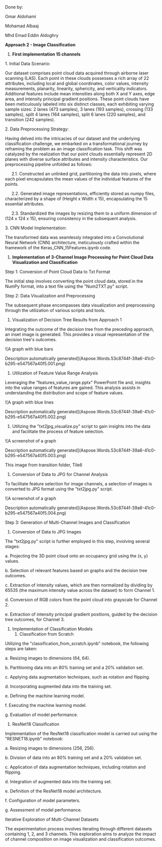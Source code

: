 ﻿Done by:

Omar Aldohami

Mohamad Albaaj

Mhd Emad Eddin Aldoghry

**Approach 2 - Image Classification**

1. **First implementation 15 channels**

1\. Initial Data Scenario:

Our dataset comprises point cloud data acquired through airborne laser scanning (LAS). Each point in these clouds possesses a rich array of 22 attributes, including local and global coordinates, color values, intensity measurements, planarity, linearity, sphericity, and verticality indicators. Additional features include mean intensities along both X and Y axes, edge area, and intensity principal gradient positions. These point clouds have been meticulously labeled into six distinct classes, each exhibiting varying sample sizes: 2 lanes (473 samples), 3 lanes (193 samples), crossing (133 samples), split 4 lanes (164 samples), split 6 lanes (220 samples), and transition (242 samples).

2\. Data Preprocessing Strategy:

Having delved into the intricacies of our dataset and the underlying classification challenge, we embarked on a transformational journey by reframing the problem as an image classification task. This shift was catalyzed by the realization that our point clouds essentially represent 2D planes with diverse surface attributes and intensity characteristics. Our preprocessing pipeline unfolded as follows:

`   `2.1. Constructed an unlinked grid, partitioning the data into pixels, where each pixel encapsulates the mean values of the individual features of the points.

`   `2.2. Generated image representations, efficiently stored as numpy files, characterized by a shape of (Height x Width x 15), encapsulating the 15 essential attributes.

`   `2.3. Standardized the images by resizing them to a uniform dimension of (124 x 124 x 15), ensuring consistency in the subsequent analysis.

3\. CNN Model Implementation:

The transformed data was seamlessly integrated into a Convolutional Neural Network (CNN) architecture, meticulously crafted within the framework of the Keras\_CNN\_15Features.ipynb code.

1. **Implementation of 3-Channel Image Processing for Point Cloud Data Visualization and Classification** 

Step 1: Conversion of Point Cloud Data to Txt Format

The initial step involves converting the point cloud data, stored in the NumPy format, into a text file using the "Num2TXT.py" script.

Step 2: Data Visualization and Preprocessing

The subsequent phase encompasses data visualization and preprocessing through the utilization of various scripts and tools.

1. Visualization of Decision Tree Results from Approach 1

Integrating the outcome of the decision tree from the preceding approach, an inset image is generated. This provides a visual representation of the decision tree's outcomes.

![A graph with blue bars

Description automatically generated](Aspose.Words.53c8744f-39a6-41c0-b295-e547567a40f5.001.png)

1. Utilization of Feature Value Range Analysis

Leveraging the "features\_value\_range.pptx" PowerPoint file and, insights into the value ranges of features are gained. This analysis assists in understanding the distribution and scope of feature values. 

![A graph with blue lines

Description automatically generated](Aspose.Words.53c8744f-39a6-41c0-b295-e547567a40f5.002.png)

1. Utilizing the "txt2jpg\_visualize.py" script to gain insights into the data and facilitate the process of feature selection.

![A screenshot of a graph

Description automatically generated](Aspose.Words.53c8744f-39a6-41c0-b295-e547567a40f5.003.png)

This image from transition folder, Tile6

1. Conversion of Data to JPG for Channel Analysis

To facilitate feature selection for image channels, a selection of images is converted to JPG format using the "txt2jpg.py" script.

![A screenshot of a graph

Description automatically generated](Aspose.Words.53c8744f-39a6-41c0-b295-e547567a40f5.004.png)

Step 3: Generation of Multi-Channel Images and Classification

1. Conversion of Data to JPG Images

The "txt2jpg.py" script is further employed in this step, involving several stages:

a. Projecting the 3D point cloud onto an occupancy grid using the (x, y) values.

b. Selection of relevant features based on graphs and the decision tree outcomes.

c. Extraction of intensity values, which are then normalized by dividing by 65535 (the maximum intensity value across the dataset) to form Channel 1.

d. Conversion of RGB colors from the point cloud into grayscale for Channel 2.

e. Extraction of intensity principal gradient positions, guided by the decision tree outcomes, for Channel 3.

1. Implementation of Classification Models
   1. Classification from Scratch

Utilizing the "classification\_from\_scratch.ipynb" notebook, the following steps are taken:

a. Resizing images to dimensions (64, 64).

b. Partitioning data into an 80% training set and a 20% validation set.

c. Applying data augmentation techniques, such as rotation and flipping.

d. Incorporating augmented data into the training set.

e. Defining the machine learning model.

f. Executing the machine learning model.

g. Evaluation of model performance.

1. ResNet18 Classification

Implementation of the ResNet18 classification model is carried out using the "RESNET18.ipynb" notebook:

a. Resizing images to dimensions (256, 256).

b. Division of data into an 80% training set and a 20% validation set.

c. Application of data augmentation techniques, including rotation and flipping.

d. Integration of augmented data into the training set.

e. Definition of the ResNet18 model architecture.

f. Configuration of model parameters.

g. Assessment of model performance.

Iterative Exploration of Multi-Channel Datasets

The experimentation process involves iterating through different datasets containing 1, 2, and 3 channels. This exploration aims to analyze the impact of channel composition on image visualization and classification outcomes.

